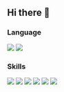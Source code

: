 ## Hi there 👋

<!--
**hojooo/hojooo** is a ✨ _special_ ✨ repository because its `README.md` (this file) appears on your GitHub profile.

Here are some ideas to get you started:

- 🔭 I’m currently working on ...
- 🌱 I’m currently learning ...
- 👯 I’m looking to collaborate on ...
- 🤔 I’m looking for help with ...
- 💬 Ask me about ...
- 📫 How to reach me: ...
- 😄 Pronouns: ...
- ⚡ Fun fact: ...
-->
### Language
<img src="https://img.shields.io/badge/Python-3776AB.svg?style=for-the-badge&logoColor=FFFFFF" /> <img src="https://img.shields.io/badge/Java-FF7800.svg?style=for-the-badge&logoColor=FFFFFF" />

### Skills
<img src="https://img.shields.io/badge/spring-6DB33F.svg?style=for-the-badge&logo=spring&logoColor=FFFFFF" /> <img src="https://img.shields.io/badge/spring boot-6DB33F.svg?style=for-the-badge&logo=springboot&logoColor=FFFFFF" /> <img src="https://img.shields.io/badge/AWS-232F3E.svg?style=for-the-badge&logo=amazonwebservices&logoColor=FFFFFF" /> <img src="https://img.shields.io/badge/MySQL-4479A1.svg?style=for-the-badge&logo=mysql&logoColor=FFFFFF" /> <img src="https://img.shields.io/badge/redis-FF4438.svg?style=for-the-badge&logo=redis&logoColor=FFFFFF" /> <img src="https://img.shields.io/badge/Django-092E20.svg?style=for-the-badge&logo=django&logoColor=FFFFFF" />
